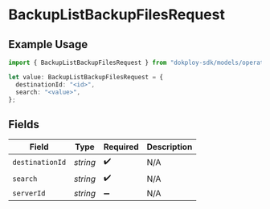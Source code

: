 # BackupListBackupFilesRequest

## Example Usage

```typescript
import { BackupListBackupFilesRequest } from "dokploy-sdk/models/operations";

let value: BackupListBackupFilesRequest = {
  destinationId: "<id>",
  search: "<value>",
};
```

## Fields

| Field              | Type               | Required           | Description        |
| ------------------ | ------------------ | ------------------ | ------------------ |
| `destinationId`    | *string*           | :heavy_check_mark: | N/A                |
| `search`           | *string*           | :heavy_check_mark: | N/A                |
| `serverId`         | *string*           | :heavy_minus_sign: | N/A                |